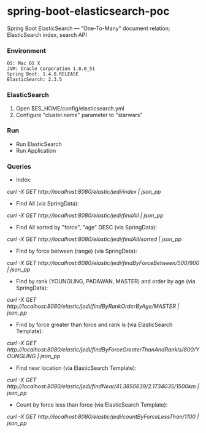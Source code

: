 # spring-boot-elasticsearch-poc

Spring Boot ElasticSearch — "One-To-Many" document relation; ElasticSearch index, search API

### Environment
	OS: Mac OS X
	JVM: Oracle Corporation 1.8.0_51
	Spring Boot: 1.4.0.RELEASE
	ElasticSearch: 2.3.5

### ElasticSearch
1. Open $ES_HOME/config/elasticsearch.yml
2. Configure "cluster.name" parameter to "starwars"

### Run
* Run ElasticSearch
* Run Application

### Queries

* Index:

*curl -X GET http://localhost:8080/elastic/jedi/index | json_pp*

* Find All (via SpringData):

*curl -X GET http://localhost:8080/elastic/jedi/findAll | json_pp*

* Find All sorted by "force", "age" DESC (via SpringData):

*curl -X GET http://localhost:8080/elastic/jedi/findAll/sorted | json_pp*

* Find by force between (range) (via SpringData):

*curl -X GET http://localhost:8080/elastic/jedi/findByForceBetween/500/900 | json_pp*

* Find by rank (YOUNGLING, PADAWAN, MASTER) and order by age (via SpringData):

*curl -X GET http://localhost:8080/elastic/jedi/findByRankOrderByAge/MASTER | json_pp*

* Find by force greater than force and rank is (via ElasticSearch Template):

*curl -X GET http://localhost:8080/elastic/jedi/findByForceGreaterThanAndRankIs/800/YOUNGLING | json_pp*

* Find near location (via ElasticSearch Template):

*curl -X GET http://localhost:8080/elastic/jedi/findNear/41.3850639/2.1734035/1500km | json_pp*

* Count by force less than force (via ElasticSearch Template):

*curl -X GET http://localhost:8080/elastic/jedi/countByForceLessThan/1100 | json_pp*
